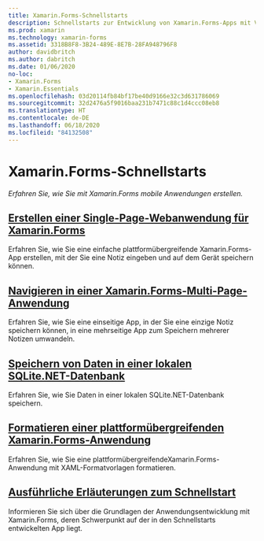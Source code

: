 ```yaml
---
title: Xamarin.Forms-Schnellstarts
description: Schnellstarts zur Entwicklung von Xamarin.Forms-Apps mit Visual Studio und Visual Studio für Mac.
ms.prod: xamarin
ms.technology: xamarin-forms
ms.assetid: 3318B8F8-3B24-489E-8E7B-28FA948796F8
author: davidbritch
ms.author: dabritch
ms.date: 01/06/2020
no-loc:
- Xamarin.Forms
- Xamarin.Essentials
ms.openlocfilehash: 03d20114fb84bf17be40d9166e32c3d631786069
ms.sourcegitcommit: 32d2476a5f9016baa231b7471c88c1d4ccc08eb8
ms.translationtype: HT
ms.contentlocale: de-DE
ms.lasthandoff: 06/18/2020
ms.locfileid: "84132508"
---
```

# <a name="xamarinforms-quickstarts"></a>Xamarin.Forms-Schnellstarts

_Erfahren Sie, wie Sie mit Xamarin.Forms mobile Anwendungen erstellen._

## <a name="create-a-single-page-xamarinforms-applicationsingle-pagemd"></a>[Erstellen einer Single-Page-Webanwendung für Xamarin.Forms](single-page.md)

Erfahren Sie, wie Sie eine einfache plattformübergreifende Xamarin.Forms-App erstellen, mit der Sie eine Notiz eingeben und auf dem Gerät speichern können.

## <a name="perform-navigation-in-a-multi-page-xamarinforms-applicationmulti-pagemd"></a>[Navigieren in einer Xamarin.Forms-Multi-Page-Anwendung](multi-page.md)

Erfahren Sie, wie Sie eine einseitige App, in der Sie eine einzige Notiz speichern können, in eine mehrseitige App zum Speichern mehrerer Notizen umwandeln.

## <a name="store-data-in-a-local-sqlitenet-database"></a>[Speichern von Daten in einer lokalen SQLite.NET-Datenbank](database.md)

Erfahren Sie, wie Sie Daten in einer lokalen SQLite.NET-Datenbank speichern.

## <a name="style-a-cross-platform-xamarinforms-applicationstylingmd"></a>[Formatieren einer plattformübergreifenden Xamarin.Forms-Anwendung](styling.md)

Erfahren Sie, wie Sie eine plattformübergreifendeXamarin.Forms-Anwendung mit XAML-Formatvorlagen formatieren.

## <a name="quickstart-deep-dive"></a>[Ausführliche Erläuterungen zum Schnellstart](deepdive.md)

Informieren Sie sich über die Grundlagen der Anwendungsentwicklung mit Xamarin.Forms, deren Schwerpunkt auf der in den Schnellstarts entwickelten App liegt.
